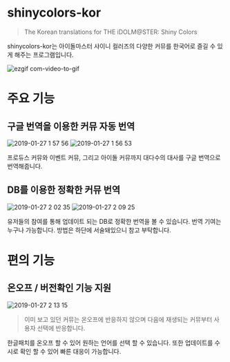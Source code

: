 shinycolors-kor
=============
> The Korean translations for THE iDOLM@STER: Shiny Colors

shinycolors-kor는 아이돌마스터 샤이니 컬러즈의 다양한 커뮤를 한국어로 즐길 수 있게 해주는 프로그램입니다.

![ezgif com-video-to-gif](https://user-images.githubusercontent.com/29334258/51790305-9ea76800-21d6-11e9-9cdb-5c4da3884040.gif)

주요 기능
=============

구글 번역을 이용한 커뮤 자동 번역
-------------
![2019-01-27 1 57 56](https://user-images.githubusercontent.com/29334258/51790332-14abcf00-21d7-11e9-985e-7b8f611943ae.png)
![2019-01-27 1 56 53](https://user-images.githubusercontent.com/29334258/51790334-15dcfc00-21d7-11e9-8632-3724bf4ee721.png)

프로듀스 커뮤와 이벤트 커뮤, 그리고 아이돌 커뮤까지 대다수의 대사를 구글 번역으로 번역해줍니다.

DB를 이용한 정확한 커뮤 번역
-------------
![2019-01-27 2 02 35](https://user-images.githubusercontent.com/29334258/51790436-b8e24580-21d8-11e9-85c2-353a1fd89374.png)
![2019-01-27 2 09 25](https://user-images.githubusercontent.com/29334258/51790437-ba137280-21d8-11e9-80f0-430981035fe2.png)

유저들의 참여를 통해 업데이트 되는 DB로 정확한 번역을 볼 수 있습니다.
번역 기여는 누구나 가능합니다. 방법은 하단에 서술돼있으니 참고 부탁합니다.

편의 기능
=============

온오프 / 버전확인 기능 지원
-------------
![2019-01-27 2 13 15](https://user-images.githubusercontent.com/29334258/51790471-30b07000-21d9-11e9-9ffd-ebd63a3441c8.png)

> 이미 보고 있던 커뮤는 온오프에 반응하지 않으며 다음에 재생되는 커뮤부터 사용자 선택에 반응합니다.

한글패치를 온오프 할 수 있어 원하는 언어를 선택 할 수 있습니다. 
또한 업데이트를 수시로 확인 할 수 있어 빠른 대응이 가능합니다.
